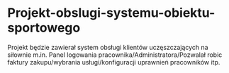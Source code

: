 # Projekt-obslugi-systemu-obiektu-sportowego
Projekt będzie zawierał system obsługi klientów uczęszczających na siłownie m.in. Panel logowania pracownika/Administratora/Pozwalał robic faktury zakupu/wybrania usługi/konfiguracji uprawnień pracowników itp.
